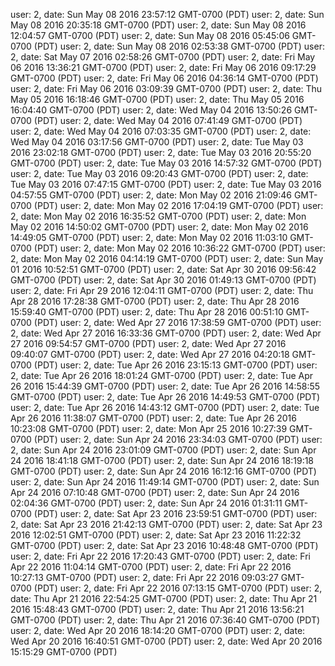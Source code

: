 user: 2, date: Sun May 08 2016 23:57:12 GMT-0700 (PDT)
user: 2, date: Sun May 08 2016 20:35:18 GMT-0700 (PDT)
user: 2, date: Sun May 08 2016 12:04:57 GMT-0700 (PDT)
user: 2, date: Sun May 08 2016 05:45:06 GMT-0700 (PDT)
user: 2, date: Sun May 08 2016 02:53:38 GMT-0700 (PDT)
user: 2, date: Sat May 07 2016 02:58:26 GMT-0700 (PDT)
user: 2, date: Fri May 06 2016 13:36:21 GMT-0700 (PDT)
user: 2, date: Fri May 06 2016 09:17:29 GMT-0700 (PDT)
user: 2, date: Fri May 06 2016 04:36:14 GMT-0700 (PDT)
user: 2, date: Fri May 06 2016 03:09:39 GMT-0700 (PDT)
user: 2, date: Thu May 05 2016 16:18:46 GMT-0700 (PDT)
user: 2, date: Thu May 05 2016 16:04:40 GMT-0700 (PDT)
user: 2, date: Wed May 04 2016 13:50:26 GMT-0700 (PDT)
user: 2, date: Wed May 04 2016 07:41:49 GMT-0700 (PDT)
user: 2, date: Wed May 04 2016 07:03:35 GMT-0700 (PDT)
user: 2, date: Wed May 04 2016 03:17:56 GMT-0700 (PDT)
user: 2, date: Tue May 03 2016 23:02:18 GMT-0700 (PDT)
user: 2, date: Tue May 03 2016 20:55:20 GMT-0700 (PDT)
user: 2, date: Tue May 03 2016 14:57:32 GMT-0700 (PDT)
user: 2, date: Tue May 03 2016 09:20:43 GMT-0700 (PDT)
user: 2, date: Tue May 03 2016 07:47:15 GMT-0700 (PDT)
user: 2, date: Tue May 03 2016 04:57:55 GMT-0700 (PDT)
user: 2, date: Mon May 02 2016 21:09:46 GMT-0700 (PDT)
user: 2, date: Mon May 02 2016 17:04:19 GMT-0700 (PDT)
user: 2, date: Mon May 02 2016 16:35:52 GMT-0700 (PDT)
user: 2, date: Mon May 02 2016 14:50:02 GMT-0700 (PDT)
user: 2, date: Mon May 02 2016 14:49:05 GMT-0700 (PDT)
user: 2, date: Mon May 02 2016 11:03:10 GMT-0700 (PDT)
user: 2, date: Mon May 02 2016 10:36:22 GMT-0700 (PDT)
user: 2, date: Mon May 02 2016 04:14:19 GMT-0700 (PDT)
user: 2, date: Sun May 01 2016 10:52:51 GMT-0700 (PDT)
user: 2, date: Sat Apr 30 2016 09:56:42 GMT-0700 (PDT)
user: 2, date: Sat Apr 30 2016 01:49:13 GMT-0700 (PDT)
user: 2, date: Fri Apr 29 2016 12:04:11 GMT-0700 (PDT)
user: 2, date: Thu Apr 28 2016 17:28:38 GMT-0700 (PDT)
user: 2, date: Thu Apr 28 2016 15:59:40 GMT-0700 (PDT)
user: 2, date: Thu Apr 28 2016 00:51:10 GMT-0700 (PDT)
user: 2, date: Wed Apr 27 2016 17:38:59 GMT-0700 (PDT)
user: 2, date: Wed Apr 27 2016 16:33:36 GMT-0700 (PDT)
user: 2, date: Wed Apr 27 2016 09:54:57 GMT-0700 (PDT)
user: 2, date: Wed Apr 27 2016 09:40:07 GMT-0700 (PDT)
user: 2, date: Wed Apr 27 2016 04:20:18 GMT-0700 (PDT)
user: 2, date: Tue Apr 26 2016 23:15:13 GMT-0700 (PDT)
user: 2, date: Tue Apr 26 2016 18:01:24 GMT-0700 (PDT)
user: 2, date: Tue Apr 26 2016 15:44:39 GMT-0700 (PDT)
user: 2, date: Tue Apr 26 2016 14:58:55 GMT-0700 (PDT)
user: 2, date: Tue Apr 26 2016 14:49:53 GMT-0700 (PDT)
user: 2, date: Tue Apr 26 2016 14:43:12 GMT-0700 (PDT)
user: 2, date: Tue Apr 26 2016 11:38:07 GMT-0700 (PDT)
user: 2, date: Tue Apr 26 2016 10:23:08 GMT-0700 (PDT)
user: 2, date: Mon Apr 25 2016 10:27:39 GMT-0700 (PDT)
user: 2, date: Sun Apr 24 2016 23:34:03 GMT-0700 (PDT)
user: 2, date: Sun Apr 24 2016 23:01:09 GMT-0700 (PDT)
user: 2, date: Sun Apr 24 2016 18:41:18 GMT-0700 (PDT)
user: 2, date: Sun Apr 24 2016 18:19:18 GMT-0700 (PDT)
user: 2, date: Sun Apr 24 2016 16:12:16 GMT-0700 (PDT)
user: 2, date: Sun Apr 24 2016 11:49:14 GMT-0700 (PDT)
user: 2, date: Sun Apr 24 2016 07:10:48 GMT-0700 (PDT)
user: 2, date: Sun Apr 24 2016 02:04:36 GMT-0700 (PDT)
user: 2, date: Sun Apr 24 2016 01:31:11 GMT-0700 (PDT)
user: 2, date: Sat Apr 23 2016 23:59:51 GMT-0700 (PDT)
user: 2, date: Sat Apr 23 2016 21:42:13 GMT-0700 (PDT)
user: 2, date: Sat Apr 23 2016 12:02:51 GMT-0700 (PDT)
user: 2, date: Sat Apr 23 2016 11:22:32 GMT-0700 (PDT)
user: 2, date: Sat Apr 23 2016 10:48:48 GMT-0700 (PDT)
user: 2, date: Fri Apr 22 2016 17:20:43 GMT-0700 (PDT)
user: 2, date: Fri Apr 22 2016 11:04:14 GMT-0700 (PDT)
user: 2, date: Fri Apr 22 2016 10:27:13 GMT-0700 (PDT)
user: 2, date: Fri Apr 22 2016 09:03:27 GMT-0700 (PDT)
user: 2, date: Fri Apr 22 2016 07:13:15 GMT-0700 (PDT)
user: 2, date: Thu Apr 21 2016 22:54:25 GMT-0700 (PDT)
user: 2, date: Thu Apr 21 2016 15:48:43 GMT-0700 (PDT)
user: 2, date: Thu Apr 21 2016 13:56:21 GMT-0700 (PDT)
user: 2, date: Thu Apr 21 2016 07:36:40 GMT-0700 (PDT)
user: 2, date: Wed Apr 20 2016 18:14:20 GMT-0700 (PDT)
user: 2, date: Wed Apr 20 2016 16:40:51 GMT-0700 (PDT)
user: 2, date: Wed Apr 20 2016 15:15:29 GMT-0700 (PDT)
